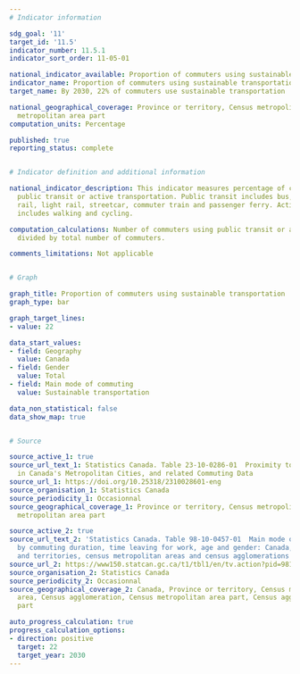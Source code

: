 ```yaml
---
# Indicator information

sdg_goal: '11'
target_id: '11.5'
indicator_number: 11.5.1
indicator_sort_order: 11-05-01

national_indicator_available: Proportion of commuters using sustainable transportation
indicator_name: Proportion of commuters using sustainable transportation
target_name: By 2030, 22% of commuters use sustainable transportation

national_geographical_coverage: Province or territory, Census metropolitan area, Census
  metropolitan area part
computation_units: Percentage

published: true
reporting_status: complete


# Indicator definition and additional information

national_indicator_description: This indicator measures percentage of commuters using
  public transit or active transportation. Public transit includes bus, subway, elevated
  rail, light rail, streetcar, commuter train and passenger ferry. Active transport
  includes walking and cycling.

computation_calculations: Number of commuters using public transit or active transportation
  divided by total number of commuters.

comments_limitations: Not applicable


# Graph

graph_title: Proportion of commuters using sustainable transportation
graph_type: bar

graph_target_lines:
- value: 22

data_start_values:
- field: Geography
  value: Canada
- field: Gender
  value: Total
- field: Main mode of commuting
  value: Sustainable transportation

data_non_statistical: false
data_show_map: true


# Source

source_active_1: true
source_url_text_1: Statistics Canada. Table 23-10-0286-01  Proximity to Public Transportation
  in Canada's Metropolitan Cities, and related Commuting Data
source_url_1: https://doi.org/10.25318/2310028601-eng
source_organisation_1: Statistics Canada
source_periodicity_1: Occasionnal
source_geographical_coverage_1: Province or territory, Census metropolitan area, Census
  metropolitan area part

source_active_2: true
source_url_text_2: 'Statistics Canada. Table 98-10-0457-01  Main mode of commuting
  by commuting duration, time leaving for work, age and gender: Canada, provinces
  and territories, census metropolitan areas and census agglomerations part'
source_url_2: https://www150.statcan.gc.ca/t1/tbl1/en/tv.action?pid=9810046501
source_organisation_2: Statistics Canada
source_periodicity_2: Occasionnal
source_geographical_coverage_2: Canada, Province or territory, Census metropolitan
  area, Census agglomeration, Census metropolitan area part, Census agglomeration
  part

auto_progress_calculation: true
progress_calculation_options:
- direction: positive
  target: 22
  target_year: 2030
---
```

